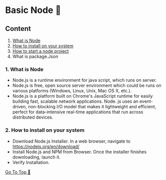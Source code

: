 # Basic Node 📘

## Content
1. [What is Node](https://github.com/ShyamGit01/CookBooks/blob/main/Node/BasicNode.md#1-what-is-node)
2. [How to install on your system](https://github.com/ShyamGit01/CookBooks/blob/main/Node/BasicNode.md#2-how-to-install-on-your-system)
3. [How to start a node project](https://github.com/ShyamGit01/CookBooks/blob/main/Node/BasicNode.md#3-how-to-start-a-node-project)
4. What is package.Json


### 1. What is Node
- Node.js is a runtime environment for java script, which runs on server.
- Node.js is free, open source server environment which could be runs on various platforms (Windows, Linux, Unix, Mac OS X, etc.). 
- Node.js is a platform built on Chrome's JavaScript runtime for easily building fast, scalable network applications. Node. js uses an event-driven, non-blocking I/O model that makes it lightweight and efficient, perfect for data-intensive real-time applications that run across distributed devices.


### 2. How to install on your system
- Download Node.js Installer. In a web browser, navigate to https://nodejs.org/en/download/
- Install Node.js and NPM from Browser. Once the installer finishes downloading, launch it.
- Verify Installation.
  



[Go To Top 🔼](https://github.com/ShyamGit01/CookBooks/blob/main/Node/BasicNode.md#content)
